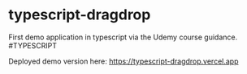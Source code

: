 # typescript-dragdrop
First demo application in typescript via the Udemy course guidance. #TYPESCRIPT

Deployed demo version here: https://typescript-dragdrop.vercel.app
